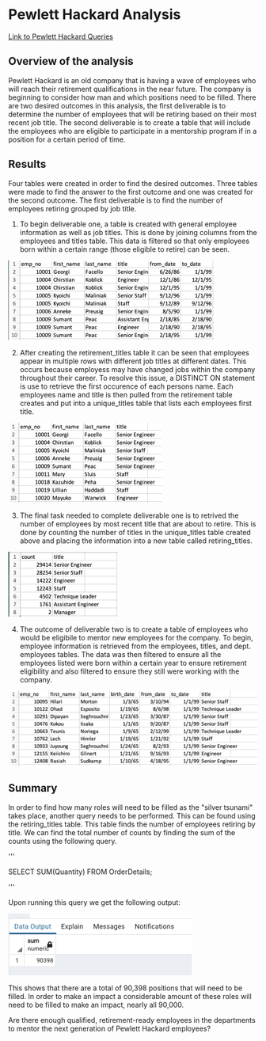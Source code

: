 # Pewlett Hackard Analysis
[Link to Pewlett Hackard Queries](https://github.com/c-geisel/Pewlett-Hackard-Analysis/blob/main/Queries/Employee_Database_challenge.sql)

## Overview of the analysis
Pewlett Hackard is an old company that is having a wave of employees who will reach their retirement qualifications in the near future. The company is beginning to consider how man and which positions need to be filled. There are two desired outcomes in this analysis, the first deliverable is to determine the number of employees that will be retiring based on their most recent job title. The second deliverable is to create a table that will include the employees who are eligible to participate in a mentorship program if in a position for a certain period of time. 

## Results 
Four tables were created in order to find the desired outcomes. Three tables were made to find the answer to the first outcome and one was created for the second outcome. The first deliverable is to find the number of employees retiring grouped by job title.
1.  To begin deliverable one, a table is created with general employee information as well as job titles. This is done by joining columns from the employees and titles table. This data is filtered so that only employees born within a certain range (those eligible to retire) can be seen. 

![retirement_titles.png](Images/retirement_titles.png)

2. After creating the retirement_titles table it can be seen that employees appear in multiple rows with different job titles at different dates. This occurs because employess may have changed jobs within the company throughout their career. To resolve this issue, a DISTINCT ON statement is use to retrieve the first occurence of each persons name. Each employees name and title is then pulled from the retirement table creates and put into a unique_titles table that lists each employees first title. 

![unique_titles.png](Images/unique_titles.png)

3. The final task needed to complete deliverable one is to retrived the number of employees by most recent title that are about to retire. This is done by counting the number of titles in the unique_titles table created above and placing the information into a new table called retiring_titles.

![retiring_titles.png](Images/retiring_titles.png)

4. The outcome of deliverable two is to create a table of employees who would be eligibile to mentor new employees for the company. To begin, employee information is retrieved from the employees, titles, and dept. employees tables. The data was then filtered to ensure all the employees listed were born within a certain year to ensure retirement eligibility and also filtered to ensure they still were working with the company. 

![mentorship_eligibility.png](Images/mentorship_eligibility.png)


## Summary 

In order to find how many roles will need to be filled as the "silver tsunami" takes place, another query needs to be performed. This can be found using the retiring_titles table. This table finds the number of employees retiring by title. We can find the total number of counts by finding the sum of the counts using the following query.

'''

  SELECT SUM(Quantity)
  FROM OrderDetails;

'''

Upon running this query we get the following output: 

![total_retiring.png](Images/total_retiring.png)

This shows that there are a total of 90,398 positions that will need to be filled. In order to make an impact a considerable amount of these roles will need to be filled to make an impact, nearly all 90,000.


Are there enough qualified, retirement-ready employees in the departments to mentor the next generation of Pewlett Hackard employees?
